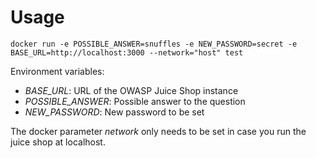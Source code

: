 # Usage

```
docker run -e POSSIBLE_ANSWER=snuffles -e NEW_PASSWORD=secret -e BASE_URL=http://localhost:3000 --network="host" test

```

Environment variables:
- _BASE_URL_: URL of the OWASP Juice Shop instance
- _POSSIBLE_ANSWER_: Possible answer to the question
- _NEW_PASSWORD_: New password to be set

The docker parameter _network_ only needs to be set in case you run the juice shop at localhost.